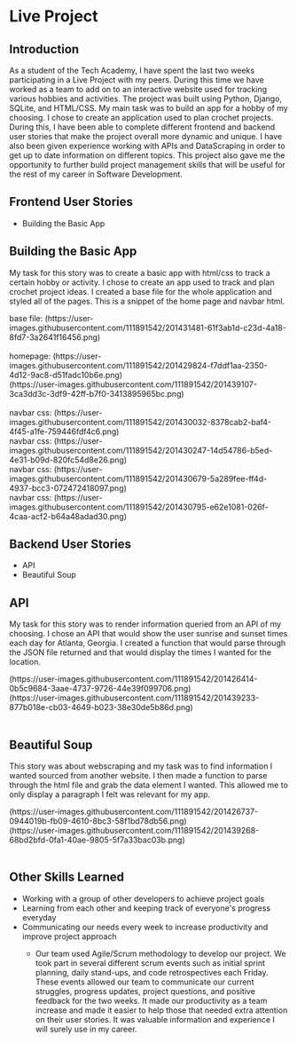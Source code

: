 <h1>Live Project</h1>
<h2>Introduction</h2>
<p>As a student of the Tech Academy, I have spent the last two weeks participating in a Live Project with my peers. During this time we have worked as a team to add on to an interactive website used for tracking various hobbies and activities. The project was built using Python, Django, SQLite, and HTML/CSS. My main task was to build an app for a hobby of my choosing. I chose to create an application used to plan crochet projects. During this, I have been able to complete different frontend and backend user stories that make the project overall more dynamic and unique. I have also been given experience working with APIs and DataScraping in order to get up to date information on different topics. This project also gave me the opportunity to further build project management skills that will be useful for the rest of my career in Software Development.</p>
<h2>Frontend User Stories</h2>
<ul>
  <li>Building the Basic App</li>
</ul>
<h2>Building the Basic App</h2>
<p>My task for this story was to create a basic app with html/css to track a certain hobby or activity. I chose to create an app used to track and plan crochet project ideas. I created a base file for the whole application and styled all of the pages. This is a snippet of the home page and navbar html.</p>
base file: (https://user-images.githubusercontent.com/111891542/201431481-61f3ab1d-c23d-4a18-8fd7-3a2641f16456.png)<br><br>
homepage: (https://user-images.githubusercontent.com/111891542/201429824-f7ddf1aa-2350-4d12-9ac8-d51fadc10b6e.png)<br>
(https://user-images.githubusercontent.com/111891542/201439107-3ca3dd3c-3df9-42ff-b7f0-3413895965bc.png)<br><br>
navbar css: (https://user-images.githubusercontent.com/111891542/201430032-8378cab2-baf4-4f45-a1fe-759446fdf4c6.png)<br>
navbar css: (https://user-images.githubusercontent.com/111891542/201430247-14d54786-b5ed-4e31-b09d-820fc54d8e26.png)<br>
navbar css: (https://user-images.githubusercontent.com/111891542/201430679-5a289fee-ff4d-4937-bcc3-072472418097.png)<br>
navbar css: (https://user-images.githubusercontent.com/111891542/201430795-e62e1081-026f-4caa-acf2-b64a48adad30.png)
<h2>Backend User Stories</h2>
<ul>
<li>API</li>
<li>Beautiful Soup</li>
</ul>
<h2>API</h2>
<p>My task for this story was to render information queried from an API of my choosing. I chose an API that would show the user sunrise and sunset times each day for Atlanta, Georgia. I created a function that would parse through the JSON file returned and that would display the times I wanted for the location.</p>
(https://user-images.githubusercontent.com/111891542/201426414-0b5c9684-3aae-4737-9726-44e39f099706.png)<br>
(https://user-images.githubusercontent.com/111891542/201439233-877b018e-cb03-4649-b023-38e30de5b86d.png)<br><br>
<h2>Beautiful Soup</h2>
<p>This story was about webscraping and my task was to find information I wanted sourced from another website. I then made a function to parse through the html file and grab the data element I wanted. This allowed me to only display a paragraph I felt was relevant for my app.</p>
(https://user-images.githubusercontent.com/111891542/201426737-0944019b-fb09-4610-8bc3-58f1bd78db56.png)<br>
(https://user-images.githubusercontent.com/111891542/201439268-68bd2bfd-0fa1-40ae-9805-5f7a33bac03b.png)<br><br>
<h2>Other Skills Learned</h2>
<ul>
  <li>Working with a group of other developers to achieve project goals</li>
  <li>Learning from each other and keeping track of everyone's progress everyday</li>
  <li>Communicating our needs every week to increase productivity and improve project approach</li>
  <ul>
    <li>Our team used Agile/Scrum methodology to develop our project. We took part in several different scrum events such as initial sprint planning, daily stand-ups, and code retrospectives each Friday. These events allowed our team to communicate our current struggles, progress updates, project questions, and positive feedback for the two weeks. It made our productivity as a team increase and made it easier to help those that needed extra attention on their user stories. It was valuable information and experience I will surely use in my career.</li>
  </ul>
</ul>
